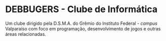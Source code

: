 # DEBBUGERS - Clube de Informática

Um clube dirigido pela D.S.M.A. do Grêmio do Instituto Federal - _campus_ Valparaíso com foco em programação, desenvolvimento de jogos e outras áreas relacionadas.
